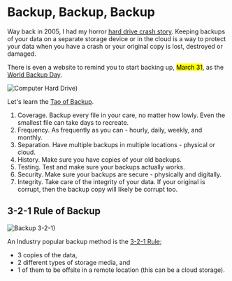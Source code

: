 # Backup, Backup, Backup

Way back in 2005, I had my horror [hard drive crash story](/2005/thou-shall-back-up-everyday/). Keeping backups of your data on a separate storage device or in the cloud is a way to protect your data when you have a crash or your original copy is lost, destroyed or damaged. 

There is even a website to remind you to start backing up, <mark>March 31</mark>, as the [World Backup Day](http://www.worldbackupday.com/en/).

![Computer Hard Drive)](https://cdn.oinam.com/img/computer/hard-drive.webp)

Let's learn the [Tao of Backup](http://taobackup.com).

1. Coverage. Backup every file in your care, no matter how lowly. Even the smallest file can take days to recreate.
2. Frequency. As frequently as you can - hourly, daily, weekly, and monthly.
3. Separation. Have multiple backups in multiple locations - physical or cloud.
4. History. Make sure you have copies of your old backups.
5. Testing. Test and make sure your backups actually works.
6. Security. Make sure your backups are secure - physically and digitally.
7. Integrity. Take care of the integrity of your data. If your original is corrupt, then the backup copy will likely be corrupt too.

## 3-2-1 Rule of Backup

![Backup 3-2-1)](https://cdn.oinam.com/img/computer/backup-3-2-1.png)

An Industry popular backup method is the [3-2-1 Rule](https://en.wikipedia.org/wiki/Backup#3-2-1_rule);

- 3 copies of the data,
- 2 different types of storage media, and
- 1 of them to be offsite in a remote location (this can be a cloud storage).